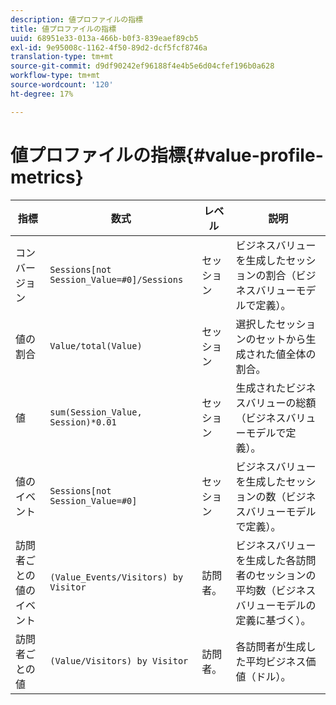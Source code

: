 ```yaml
---
description: 値プロファイルの指標
title: 値プロファイルの指標
uuid: 68951e33-013a-466b-b0f3-839eaef89cb5
exl-id: 9e95008c-1162-4f50-89d2-dcf5fcf8746a
translation-type: tm+mt
source-git-commit: d9df90242ef96188f4e4b5e6d04cfef196b0a628
workflow-type: tm+mt
source-wordcount: '120'
ht-degree: 17%

---
```


# 値プロファイルの指標{#value-profile-metrics}

| 指標 | 数式 | レベル | 説明 |
|---|---|---|---|
| コンバージョン | `Sessions[not Session_Value=#0]/Sessions` | セッション | ビジネスバリューを生成したセッションの割合（ビジネスバリューモデルで定義）。 |
| 値の割合 | `Value/total(Value)` | セッション | 選択したセッションのセットから生成された値全体の割合。 |
| 値 | `sum(Session_Value, Session)*0.01` | セッション | 生成されたビジネスバリューの総額（ビジネスバリューモデルで定義）。 |
| 値のイベント | `Sessions[not Session_Value=#0]` | セッション | ビジネスバリューを生成したセッションの数（ビジネスバリューモデルで定義）。 |
| 訪問者ごとの値のイベント | `(Value_Events/Visitors) by Visitor` | 訪問者。 | ビジネスバリューを生成した各訪問者のセッションの平均数（ビジネスバリューモデルの定義に基づく）。 |
| 訪問者ごとの値 | `(Value/Visitors) by Visitor` | 訪問者。 | 各訪問者が生成した平均ビジネス価値（ドル）。 |
